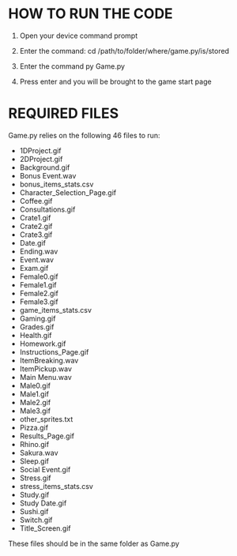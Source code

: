 # HOW TO RUN THE CODE

1. Open your device command prompt

2. Enter the command:
cd /path/to/folder/where/game.py/is/stored

3. Enter the command
py Game.py

4. Press enter and you will be brought to the game start page

# REQUIRED FILES

Game.py relies on the following 46 files to run: 

- 1DProject.gif
- 2DProject.gif
- Background.gif
- Bonus Event.wav
- bonus_items_stats.csv
- Character_Selection_Page.gif
- Coffee.gif
- Consultations.gif
- Crate1.gif
- Crate2.gif
- Crate3.gif
- Date.gif
- Ending.wav
- Event.wav
- Exam.gif
- Female0.gif
- Female1.gif
- Female2.gif
- Female3.gif
- game_items_stats.csv
- Gaming.gif
- Grades.gif
- Health.gif
- Homework.gif
- Instructions_Page.gif
- ItemBreaking.wav
- ItemPickup.wav
- Main Menu.wav
- Male0.gif
- Male1.gif
- Male2.gif
- Male3.gif
- other_sprites.txt
- Pizza.gif
- Results_Page.gif
- Rhino.gif
- Sakura.wav
- Sleep.gif
- Social Event.gif
- Stress.gif
- stress_items_stats.csv
- Study.gif
- Study Date.gif
- Sushi.gif
- Switch.gif
- Title_Screen.gif

These files should be in the same folder as Game.py
